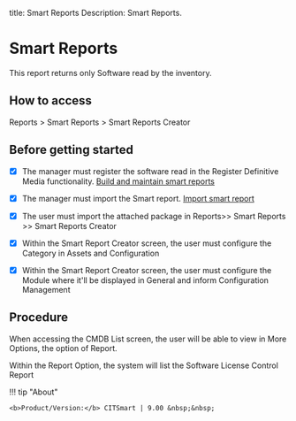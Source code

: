 title: Smart Reports
Description: Smart Reports.

# Smart Reports

This report returns only Software read by the inventory.

## How to access

Reports > Smart Reports > Smart Reports Creator 

## Before getting started

- [x] The manager must register the software read in the Register Definitive Media functionality. [Build and maintain smart reports](/en-us/citsmart-platform-9/additional-features/reports/create/smart-reports/configuration/build-maintain-smart-report.html)

- [x] The manager must import the Smart report. [Import smart report](pt-br/citsmart-platform-9/additional-features/reports/create/smart-reports/configuration/build-maintain-smart-report.html#importarexportar-smart-reports)

- [x] The user must import the attached package in Reports>> Smart Reports >> Smart Reports Creator

- [x] Within the Smart Report Creator screen, the user must configure the Category in Assets and Configuration

- [x] Within the Smart Report Creator screen, the user must configure the Module where it'll be displayed in General and inform Configuration Management

## Procedure

When accessing the CMDB List screen, the user will be able to view in More Options, the option of Report.

Within the Report Option, the system will list the Software License Control Report


!!! tip "About"

    <b>Product/Version:</b> CITSmart | 9.00 &nbsp;&nbsp;
